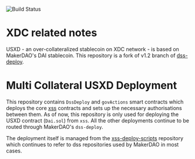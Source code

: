 ![Build Status](https://github.com/yodaplus/xss-deploy/actions/workflows/.github/workflows/tests.yaml/badge.svg?branch=v1.2-xinfin)

# XDC related notes

USXD - an over-collateralized stablecoin on XDC network - is based on MakerDAO's DAI stablecoin. 
This repository is a fork of v1.2 branch of [dss-deploy](https://github.com/makerdao/dss-deploy/tree/v1.2). 

# Multi Collateral USXD Deployment

This repository contains `DssDeploy` and `govActions` smart contracts which deploys the core [xss](https://github.com/yodaplus/xss) contracts and sets up the necessary authorisations between them. As of now, this repository is only used for deploying the USXD contract (`Dai.sol`) from `xss`. All the other deployments continue to be routed through MakerDAO's `dss-deploy`.  

The deployment itself is managed from the [xss-deploy-scripts](https://github.com/yodaplus/xss-deploy-scripts) repository which continues to refer to dss repositories used by MakerDAO in most cases.
